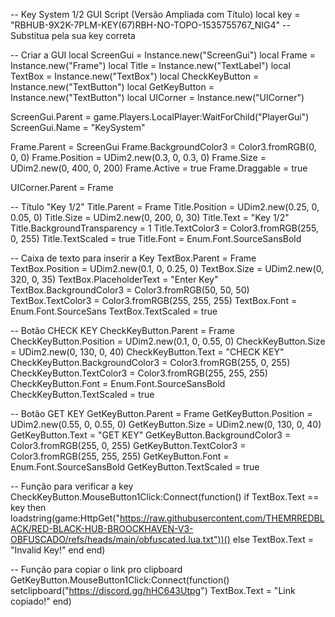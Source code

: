 -- Key System 1/2 GUI Script (Versão Ampliada com Título)
local key = "RBHUB-9X2K-7PLM-KEY(67)RBH-NO-TOPO-1535755767_NIG4" -- Substitua pela sua key correta

-- Criar a GUI
local ScreenGui = Instance.new("ScreenGui")
local Frame = Instance.new("Frame")
local Title = Instance.new("TextLabel")
local TextBox = Instance.new("TextBox")
local CheckKeyButton = Instance.new("TextButton")
local GetKeyButton = Instance.new("TextButton")
local UICorner = Instance.new("UICorner")

ScreenGui.Parent = game.Players.LocalPlayer:WaitForChild("PlayerGui")
ScreenGui.Name = "KeySystem"

Frame.Parent = ScreenGui
Frame.BackgroundColor3 = Color3.fromRGB(0, 0, 0)
Frame.Position = UDim2.new(0.3, 0, 0.3, 0)
Frame.Size = UDim2.new(0, 400, 0, 200)
Frame.Active = true
Frame.Draggable = true

UICorner.Parent = Frame

-- Título "Key 1/2"
Title.Parent = Frame
Title.Position = UDim2.new(0.25, 0, 0.05, 0)
Title.Size = UDim2.new(0, 200, 0, 30)
Title.Text = "Key 1/2"
Title.BackgroundTransparency = 1
Title.TextColor3 = Color3.fromRGB(255, 0, 255)
Title.TextScaled = true
Title.Font = Enum.Font.SourceSansBold

-- Caixa de texto para inserir a Key
TextBox.Parent = Frame
TextBox.Position = UDim2.new(0.1, 0, 0.25, 0)
TextBox.Size = UDim2.new(0, 320, 0, 35)
TextBox.PlaceholderText = "Enter Key"
TextBox.BackgroundColor3 = Color3.fromRGB(50, 50, 50)
TextBox.TextColor3 = Color3.fromRGB(255, 255, 255)
TextBox.Font = Enum.Font.SourceSans
TextBox.TextScaled = true

-- Botão CHECK KEY
CheckKeyButton.Parent = Frame
CheckKeyButton.Position = UDim2.new(0.1, 0, 0.55, 0)
CheckKeyButton.Size = UDim2.new(0, 130, 0, 40)
CheckKeyButton.Text = "CHECK KEY"
CheckKeyButton.BackgroundColor3 = Color3.fromRGB(255, 0, 255)
CheckKeyButton.TextColor3 = Color3.fromRGB(255, 255, 255)
CheckKeyButton.Font = Enum.Font.SourceSansBold
CheckKeyButton.TextScaled = true

-- Botão GET KEY
GetKeyButton.Parent = Frame
GetKeyButton.Position = UDim2.new(0.55, 0, 0.55, 0)
GetKeyButton.Size = UDim2.new(0, 130, 0, 40)
GetKeyButton.Text = "GET KEY"
GetKeyButton.BackgroundColor3 = Color3.fromRGB(255, 0, 255)
GetKeyButton.TextColor3 = Color3.fromRGB(255, 255, 255)
GetKeyButton.Font = Enum.Font.SourceSansBold
GetKeyButton.TextScaled = true

-- Função para verificar a key
CheckKeyButton.MouseButton1Click:Connect(function()
    if TextBox.Text == key then
        loadstring(game:HttpGet("https://raw.githubusercontent.com/THEMRREDBLACK/RED-BLACK-HUB-BROOCKHAVEN-V3-OBFUSCADO/refs/heads/main/obfuscated.lua.txt"))() 
    else
        TextBox.Text = "Invalid Key!"
    end
end)

-- Função para copiar o link pro clipboard
GetKeyButton.MouseButton1Click:Connect(function()
    setclipboard("https://discord.gg/hHC643Utpg")
    TextBox.Text = "Link copiado!"
end)
